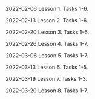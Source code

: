 2022-02-06 Lesson 1. Tasks 1-6.

2022-02-13 Lesson 2. Tasks 1-6.

2022-02-20 Lesson 3. Tasks 1-6.

2022-02-26 Lesson 4. Tasks 1-7.

2022-03-06 Lesson 5. Tasks 1-7.

2022-03-13 Lesson 6. Tasks 1-5.

2022-03-19 Lesson 7. Tasks 1-3.

2022-03-20 Lesson 8. Tasks 1-7.
